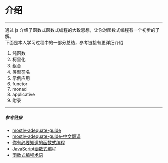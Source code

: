 # 介绍
---
通过 js 介绍了函数式函数式编程的大致思想，让你对函数式编程有一个初步的了解。<br>
下面是本人学习过程中的一部分总结，参考链接有更详细介绍

1. 纯函数
2. 柯里化
3. 组合
4. 类型签名
5. 示例应用
6. functor
7. monad
8. applicative
9. 附录

---
##### 参考链接
- [mostly-adequate-guide](https://mostly-adequate.gitbooks.io/mostly-adequate-guide/content/)
- [mostly-adequate-guide-中文翻译](https://llh911001.gitbooks.io/mostly-adequate-guide-chinese/content/)
- [你有必要知道的函数式编程](https://www.jianshu.com/p/5efd21498192)
- [JavaScript函数式编程](https://zhuanlan.zhihu.com/p/22094473)
- [函数式编程术语](https://github.com/shfshanyue/fp-jargon-zh)
